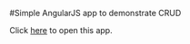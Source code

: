 #Simple AngularJS app to demonstrate CRUD

Click [here](http://htmlpreview.github.io/?https://github.com/abdulsohailmohd/simple-angularjs-crud/blob/master/index.html) to open this app.